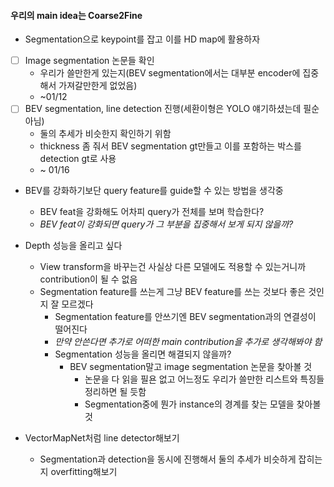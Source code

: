 #### 우리의 main idea는 Coarse2Fine
- Segmentation으로 keypoint를 잡고 이를 HD map에 활용하자
- [ ] Image segmentation 논문들 확인
	- 우리가 쓸만한게 있는지(BEV segmentation에서는 대부분 encoder에 집중해서 가져갈만한게 없었음)
	- ~01/12
- [ ] BEV segmentation, line detection 진행(세환이형은 YOLO 얘기하셨는데 필순 아님)
	- 둘의 추세가 비슷한지 확인하기 위함
	- thickness 좀 줘서 BEV segmentation gt만들고 이를 포함하는 박스를 detection gt로 사용
	- ~ 01/16

- BEV를 강화하기보단 query feature를 guide할 수 있는 방법을 생각중
	- BEV feat을 강화해도 어차피 query가 전체를 보며 학습한다?
	- *BEV feat이 강화되면 query가 그 부분을 집중해서 보게 되지 않을까?*

- Depth 성능을 올리고 싶다
	- View transform을 바꾸는건 사실상 다른 모델에도 적용할 수 있는거니까 contribution이 될 수 없음
	- Segmentation feature를 쓰는게 그냥 BEV feature를 쓰는 것보다 좋은 것인지 잘 모르겠다
		- Segmentation feature를 안쓰기엔 BEV segmentation과의 연결성이 떨어진다
		- *만약 안쓴다면 추가로 어떠한 main contribution을 추가로 생각해봐야 함*
		- Segmentation 성능을 올리면 해결되지 않을까?
			- BEV segmentation말고 image segmentation 논문을 찾아볼 것
				- 논문을 다 읽을 필욘 없고 어느정도 우리가 쓸만한 리스트와 특징들 정리하면 될  듯함
				- Segmentation중에 뭔가 instance의 경계를 찾는 모델을 찾아볼 것

- VectorMapNet처럼 line detector해보기
	- Segmentation과 detection을 동시에 진행해서 둘의 추세가 비슷하게 잡히는지 overfitting해보기